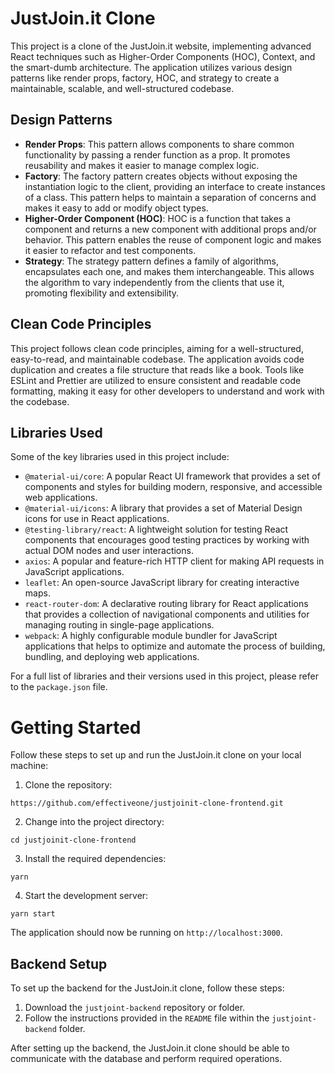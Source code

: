 # JustJoin.it Clone

This project is a clone of the JustJoin.it website, implementing advanced React techniques such as Higher-Order Components (HOC), Context, and the smart-dumb architecture. The application utilizes various design patterns like render props, factory, HOC, and strategy to create a maintainable, scalable, and well-structured codebase.

## Design Patterns
- **Render Props**: This pattern allows components to share common functionality by passing a render function as a prop. It promotes reusability and makes it easier to manage complex logic.
- **Factory**: The factory pattern creates objects without exposing the instantiation logic to the client, providing an interface to create instances of a class. This pattern helps to maintain a separation of concerns and makes it easy to add or modify object types.
- **Higher-Order Component (HOC)**: HOC is a function that takes a component and returns a new component with additional props and/or behavior. This pattern enables the reuse of component logic and makes it easier to refactor and test components.
- **Strategy**: The strategy pattern defines a family of algorithms, encapsulates each one, and makes them interchangeable. This allows the algorithm to vary independently from the clients that use it, promoting flexibility and extensibility.

## Clean Code Principles
This project follows clean code principles, aiming for a well-structured, easy-to-read, and maintainable codebase. The application avoids code duplication and creates a file structure that reads like a book. Tools like ESLint and Prettier are utilized to ensure consistent and readable code formatting, making it easy for other developers to understand and work with the codebase.

## Libraries Used
Some of the key libraries used in this project include:

- `@material-ui/core`: A popular React UI framework that provides a set of components and styles for building modern, responsive, and accessible web applications.
- `@material-ui/icons`: A library that provides a set of Material Design icons for use in React applications.
- `@testing-library/react`: A lightweight solution for testing React components that encourages good testing practices by working with actual DOM nodes and user interactions.
- `axios`: A popular and feature-rich HTTP client for making API requests in JavaScript applications.
- `leaflet`: An open-source JavaScript library for creating interactive maps.
- `react-router-dom`: A declarative routing library for React applications that provides a collection of navigational components and utilities for managing routing in single-page applications.
- `webpack`: A highly configurable module bundler for JavaScript applications that helps to optimize and automate the process of building, bundling, and deploying web applications.

For a full list of libraries and their versions used in this project, please refer to the `package.json` file.


# Getting Started

Follow these steps to set up and run the JustJoin.it clone on your local machine:

1. Clone the repository:

```
https://github.com/effectiveone/justjoinit-clone-frontend.git
```


2. Change into the project directory:

```
cd justjoinit-clone-frontend
```


3. Install the required dependencies:

```
yarn
```


4. Start the development server:

```
yarn start
```


The application should now be running on `http://localhost:3000`.

## Backend Setup

To set up the backend for the JustJoin.it clone, follow these steps:

1. Download the `justjoint-backend` repository or folder.
2. Follow the instructions provided in the `README` file within the `justjoint-backend` folder.

After setting up the backend, the JustJoin.it clone should be able to communicate with the database and perform required operations.
